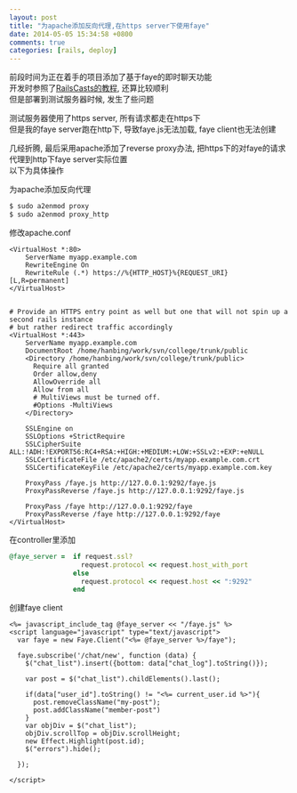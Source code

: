 ```yaml
---
layout: post
title: "为apache添加反向代理,在https server下使用faye"
date: 2014-05-05 15:34:58 +0800
comments: true
categories: [rails, deploy]
---
```

前段时间为正在着手的项目添加了基于faye的即时聊天功能    
开发时参照了[RailsCasts的教程](http://railscasts.com/episodes/260-messaging-with-faye?view=asciicast), 还算比较顺利  
但是部署到测试服务器时候, 发生了些问题

测试服务器使用了https server, 所有请求都走在https下  
但是我的faye server跑在http下, 导致faye.js无法加载, faye client也无法创建  

几经折腾, 最后采用apache添加了reverse proxy办法, 把https下的对faye的请求代理到http下faye server实际位置  
以下为具体操作

为apache添加反向代理
``` bash 加载proxy和proxy_http module
$ sudo a2enmod proxy
$ sudo a2enmod proxy_http
```

修改apache.conf
``` apacheconf apache.conf
<VirtualHost *:80>
    ServerName myapp.example.com
    RewriteEngine On  
    RewriteRule (.*) https://%{HTTP_HOST}%{REQUEST_URI} [L,R=permanent]
</VirtualHost>


# Provide an HTTPS entry point as well but one that will not spin up a second rails instance
# but rather redirect traffic accordingly
<VirtualHost *:443>
    ServerName myapp.example.com
    DocumentRoot /home/hanbing/work/svn/college/trunk/public
    <Directory /home/hanbing/work/svn/college/trunk/public>
      Require all granted 
      Order allow,deny
      AllowOverride all
      Allow from all
      # MultiViews must be turned off.
      #Options -MultiViews
    </Directory>
   
    SSLEngine on 
    SSLOptions +StrictRequire 
    SSLCipherSuite ALL:!ADH:!EXPORT56:RC4+RSA:+HIGH:+MEDIUM:+LOW:+SSLv2:+EXP:+eNULL
    SSLCertificateFile /etc/apache2/certs/myapp.example.com.crt
    SSLCertificateKeyFile /etc/apache2/certs/myapp.example.com.key     

    ProxyPass /faye.js http://127.0.0.1:9292/faye.js
    ProxyPassReverse /faye.js http://127.0.0.1:9292/faye.js

    ProxyPass /faye http://127.0.0.1:9292/faye
    ProxyPassReverse /faye http://127.0.0.1:9292/faye
</VirtualHost>
```

在controller里添加
``` ruby
@faye_server =  if request.ssl?
                  request.protocol << request.host_with_port
                else
                  request.protocol << request.host << ":9292"
                end
```

创建faye client
``` erb
<%= javascript_include_tag @faye_server << "/faye.js" %>
<script language="javascript" type="text/javascript">
  var faye = new Faye.Client("<%= @faye_server %>/faye");

  faye.subscribe('/chat/new', function (data) {
    $("chat_list").insert({bottom: data["chat_log"].toString()});

    var post = $("chat_list").childElements().last();

    if(data["user_id"].toString() != "<%= current_user.id %>"){
      post.removeClassName("my-post");
      post.addClassName("member-post")
    }
    var objDiv = $("chat_list");
    objDiv.scrollTop = objDiv.scrollHeight;    
    new Effect.Highlight(post.id);
    $("errors").hide();

  });

</script>
```